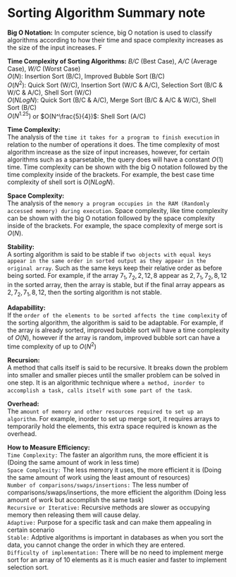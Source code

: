 # Sorting Algorithm Summary note

**Big O Notation:** In computer science, big O notation is used to classify algorithms according to how their time and space complexity increases as the size of the input increases. F

**Time Complexity of Sorting Algorithms:**
*B/C* (Best Case), *A/C* (Average Case), *W/C* (Worst Case) <br/>
$`O(N)`$: Insertion Sort (B/C), Improved Bubble Sort (B/C) <br/>
$`O(N^2)`$: Quick Sort (W/C), Insertion Sort (W/C & A/C), Selection Sort (B/C & W/C & A/C), Shell Sort (W/C) <br/>
$`O(N Log N)`$: Quick Sort (B/C & A/C), Merge Sort (B/C & A/C & W/C), Shell Sort (B/C) <br/>
$`O(N^{1.25})`$ or $`O(N^\frac{5}{4})`$: Shell Sort (A/C)

**Time Complexity:** <br/>
The analysis of the `time it takes for a program to finish execution` in relation to the number of operations it does. The time complexity of most algorithm increase as the size of input increases, however, for certain algorithms such as a sparsetable, the query does will have a constant $`O(1)`$ time. Time complexity can be shown with the big O notation followed by the time complexity inside of the brackets. For example, the best case time complexity of shell sort is $`O(NLogN)`$.

**Space Complexity:** <br/>
The analysis of the `memory a program occupies in the RAM (Randomly accessed memory) during execution`. Space complexity, like time complexity can be shown with the big O notation followed by the space complexity inside of the brackets. For example, the space complexity of merge sort is $`O(N)`$.

**Stability:** <br/>
A sorting algorithm is said to be stable if `two objects with equal keys appear in the same order in sorted output as they appear in the original array`. Such as the same keys keep their relative order as before being sorted. For example, if the array $`7_1, 7_2, 2, 12, 8`$ appear as $`2, 7_1, 7_2, 8, 12`$ in the sorted array, then the array is stable, but if the final array appears as $`2, 7_2, 7_1, 8, 12`$, then the sorting algorithm is not stable.

**Adapabillity:** <br/>
If the `order of the elements to be sorted affects the time complexity` of the sorting algorithm, the algorithm is said to be adaptable. For example, if the array is already sorted, improved bubble sort will have a time complexity of $`O(N)`$, however if the array is random, improved bubble sort can have a time complexity of up to $`O(N^2)`$

**Recursion:** <br/>
A method that calls itself is said to be recursive. It breaks down the problem into smaller and smaller pieces until the smaller problem can be solved in one step. It is an algorithmic technique where `a method, inorder to accomplish a task, calls itself with some part of the task`.

**Overhead:** <br/>
The `amount of memory and other resources required to set up an algorithm`. For example, inorder to set up merge sort, it requires arrays to temporarily hold the elements, this extra space required is known as the overhead.

**How to Measure Efficiency:** <br/> 
`Time Complexity:` The faster an algorithm runs, the more efficient it is (Doing the same amount of work in less time) <br/>
`Space Complexity:` The less memory it uses, the more efficient it is (Doing the same amount of work using the least amount of resources) <br/>
`Number of comparisons/swaps/insertions:` The less number of comparisons/swaps/insertions, the more efficient the algorithm (Doing less amount of work but accomplish the same task) <br/>
`Recursive or Iterative:` Recursive methods are slower as occupying memory then releasing them will cause delay. <br/>
`Adaptive:` Purpose for a specific task and can make them appealing in certain scenario <br/>
`Stable:` Adptive algorithms is important in databases as when you sort the data, you cannot change the order in which they are entered. <br/>
`Difficulty of implementation:` There will be no need to implement merge sort for an array of 10 elements as it is much easier and faster to implement selection sort.
